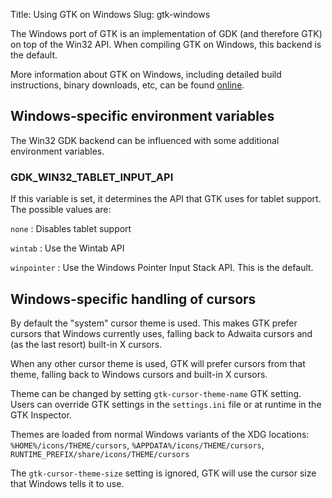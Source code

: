 Title: Using GTK on Windows
Slug: gtk-windows

The Windows port of GTK is an implementation of GDK (and therefore GTK)
on top of the Win32 API. When compiling GTK on Windows, this backend is
the default.

More information about GTK on Windows, including detailed build
instructions, binary downloads, etc, can be found
[online](https://wiki.gnome.org/Projects/GTK/Win32).

## Windows-specific environment variables

The Win32 GDK backend can be influenced with some additional environment
variables.

### GDK_WIN32_TABLET_INPUT_API

If this variable is set, it determines the API that GTK uses for tablet support.
The possible values are:

`none`
: Disables tablet support

`wintab`
: Use the Wintab API

`winpointer`
: Use the Windows Pointer Input Stack API. This is the default.

## Windows-specific handling of cursors

By default the "system" cursor theme is used. This makes GTK prefer cursors
that Windows currently uses, falling back to Adwaita cursors and (as the last
resort) built-in X cursors.

When any other cursor theme is used, GTK will prefer cursors from that theme,
falling back to Windows cursors and built-in X cursors.

Theme can be changed by setting `gtk-cursor-theme-name` GTK setting. Users
can override GTK settings in the `settings.ini` file or at runtime in the
GTK Inspector.

Themes are loaded from normal Windows variants of the XDG locations:
`%HOME%/icons/THEME/cursors`,
`%APPDATA%/icons/THEME/cursors`,
`RUNTIME_PREFIX/share/icons/THEME/cursors`

The `gtk-cursor-theme-size` setting is ignored, GTK will use
the cursor size that Windows tells it to use.

